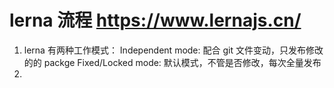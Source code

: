 # lerna 流程 https://www.lernajs.cn/

1. lerna 有两种工作模式：
   Independent mode: 配合 git 文件变动，只发布修改的的 packge
   Fixed/Locked mode: 默认模式，不管是否修改，每次全量发布
2.
